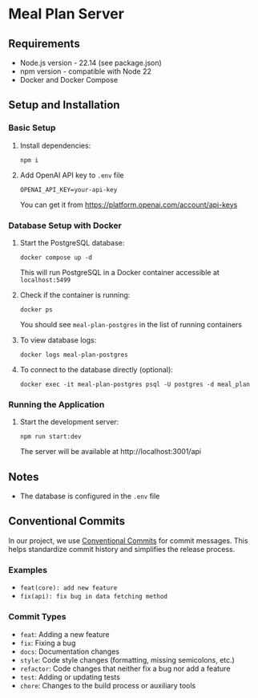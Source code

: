 # Meal Plan Server

## Requirements
- Node.js version - 22.14 (see package.json)
- npm version - compatible with Node 22
- Docker and Docker Compose

## Setup and Installation

### Basic Setup
1. Install dependencies:
   ```
   npm i
   ```
2. Add OpenAI API key to `.env` file
   ```
   OPENAI_API_KEY=your-api-key
   ```
   You can get it from https://platform.openai.com/account/api-keys

### Database Setup with Docker
1. Start the PostgreSQL database:
   ```
   docker compose up -d
   ```
   This will run PostgreSQL in a Docker container accessible at `localhost:5499`

2. Check if the container is running:
   ```
   docker ps
   ```
   You should see `meal-plan-postgres` in the list of running containers

3. To view database logs:
   ```
   docker logs meal-plan-postgres
   ```

4. To connect to the database directly (optional):
   ```
   docker exec -it meal-plan-postgres psql -U postgres -d meal_plan
   ```

### Running the Application
1. Start the development server:
   ```
   npm run start:dev
   ```
   The server will be available at http://localhost:3001/api


## Notes
- The database is configured in the `.env` file

## Conventional Commits

In our project, we use [Conventional Commits](https://www.conventionalcommits.org/) for commit messages. This helps standardize commit history and simplifies the release process.

### Examples

- `feat(core): add new feature`
- `fix(api): fix bug in data fetching method`

### Commit Types

- `feat`: Adding a new feature
- `fix`: Fixing a bug
- `docs`: Documentation changes
- `style`: Code style changes (formatting, missing semicolons, etc.)
- `refactor`: Code changes that neither fix a bug nor add a feature
- `test`: Adding or updating tests
- `chore`: Changes to the build process or auxiliary tools
